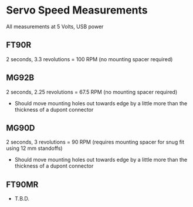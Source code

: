 # Servo Speed Measurements
All measurements at 5 Volts, USB power

## FT90R
2 seconds, 3.3 revolutions = 100 RPM
(no mounting spacer required)

## MG92B
2 seconds, 2.25 revolutions = 67.5 RPM
(no mounting spacer required)
 - Should move mounting holes out towards edge by a little more than the thickness of a dupont connector

## MG90D
2 seconds, 3 revolutions = 90 RPM
(requires mounting spacer for snug fit using 12 mm standoffs)
 - Should move mounting holes out towards edge by a little more than the thickness of a dupont connector

## FT90MR
- T.B.D.